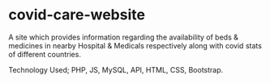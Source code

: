 # covid-care-website
A site which provides information regarding the availability of beds &amp; medicines in nearby Hospital &amp; Medicals respectively along with covid stats of different countries. 

Technology Used; PHP, JS, MySQL, API, HTML, CSS, Bootstrap.
